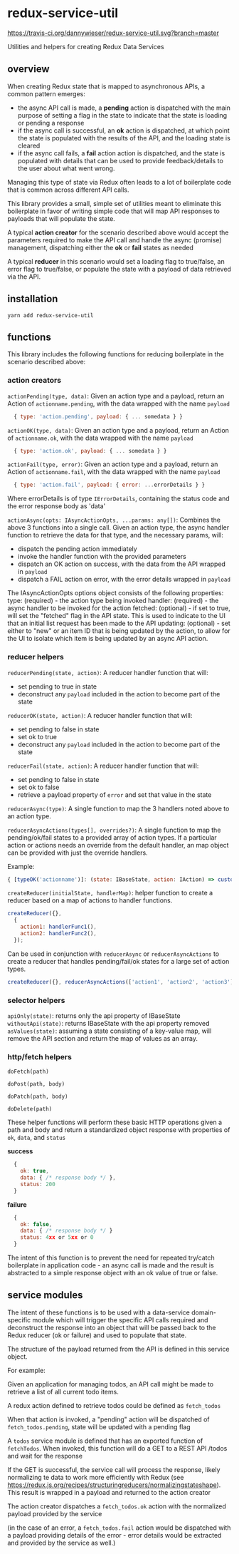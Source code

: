 # redux-service-util

https://travis-ci.org/dannywieser/redux-service-util.svg?branch=master

Utilities and helpers for creating Redux Data Services

## overview

When creating Redux state that is mapped to asynchronous APIs, a common pattern emerges:
* the async API call is made, a **pending** action is dispatched with the main purpose of setting a flag in the state to indicate that the state is loading or pending a response
* if the async call is successful, an **ok** action is dispatched, at which point the state is populated with the results of the API, and the loading state is cleared
* if the async call fails, a **fail** action action is dispatched, and the state is populated with details that can be used to provide feedback/details to the user about what went wrong.

Managing this type of state via Redux often leads to a lot of boilerplate code that is common across different API calls.

This library provides a small, simple set of utilities meant to eliminate this boilerplate in favor of writing simple code that will map API responses to payloads that will populate the state.

A typical **action creator** for the scenario described above would accept the parameters required to make the API call and handle the async (promise) management, dispatching either the **ok** or **fail** states as needed

A typical **reducer** in this scenario would set a loading flag to true/false, an error flag to true/false, or populate the state with a payload of data retrieved via the API.

## installation

`yarn add redux-service-util`

## functions

This library includes the following functions for reducing boilerplate in the scenario described above:

### action creators

```actionPending(type, data)```: Given an action type and a payload, return an Action of `actionname.pending`, with the data wrapped with the name `payload`

```js
  { type: 'action.pending', payload: { ... somedata } }
```

```actionOK(type, data)```: Given an action type and a payload, return an Action of `actionname.ok`, with the data wrapped with the name `payload`

```js
  { type: 'action.ok', payload: { ... somedata } }
```

```actionFail(type, error)```: Given an action type and a payload, return an Action of `actionname.fail`, with the data wrapped with the name `payload`

```js
  { type: 'action.fail', payload: { error: ...errorDetails } }
```

Where errorDetails is of type `IErrorDetails`, containing the status code and the error response body as 'data'

```actionAsync(opts: IAsyncActionOpts, ...params: any[])```: Combines the above 3 functions into a single call. Given an action type, the async handler function to retrieve the data for that type, and the necessary params, will:
* dispatch the pending action immediately
* invoke the handler function with the provided parameters
* dispatch an OK action on success, with the data from the API wrapped in  `payload`
* dispatch a FAIL action on error, with the error details wrapped in `payload`

The IAsyncActionOpts options object consists of the following properties:
type: (required) - the action type being invoked
handler: (required) - the async handler to be invoked for the action
fetched: (optional) - if set to true, will set the "fetched" flag in the API state. This is used to indicate to the UI that an initial list request has been made to the API
updating: (optional) - set either to "new" or an item ID that is being updated by the action, to allow for the UI to isolate which item is being updated by an async API action.

### reducer helpers

```reducerPending(state, action)```: A reducer handler function that will:
* set pending to true in state
* deconstruct any `payload` included in the action to become part of the state

```reducerOK(state, action)```: A reducer handler function that will:
* set pending to false in state
* set ok to true
* deconstruct any `payload` included in the action to become part of the state

```reducerFail(state, action)```: A reducer handler function that will:
* set pending to false in state
* set ok to false
* retrieve a payload property of `error` and set that value in the state

```reducerAsync(type)```: A single function to map the 3 handlers noted above to an action type.  

```reducerAsyncActions(types[], overrides?)```: A single function to map the pending/ok/fail states to a provided array of action types. If a particular action or actions needs an override from the default handler, an map object can be provided with just the override handlers.  

Example:

```js
{ [typeOK('actionname')]: (state: IBaseState, action: IAction) => customHandler(state, action) }
```

```createReducer(initialState, handlerMap)```: helper function to create a reducer based on a map of actions to handler functions.  

```js
createReducer({},
  {
    action1: handlerFunc1(),
    action2: handlerFunc2(),
  });
```

Can be used in conjunction with `reducerAsync` or `reducerAsyncActions` to create a reducer that handles pending/fail/ok states for a large set of action types.

```js
createReducer({}, reducerAsyncActions(['action1', 'action2', 'action3']));
```

### selector helpers

```apiOnly(state)```: returns only the api property of IBaseState
```withoutApi(state)```: returns IBaseState with the api property removed
```asValues(state)```: assuming a state consisting of a key-value map, will remove the API section and return the map of values as an array.

### http/fetch helpers

`doFetch(path)`

`doPost(path, body)`

`doPatch(path, body)`

`doDelete(path)`

These helper functions will perform these basic HTTP operations given a path and body and return a standardized object response with properties of `ok`, `data`, and `status`

**success**

```js
  {
    ok: true,
    data: { /* response body */ },
    status: 200
  }
```
**failure**

```js
  {
    ok: false,
    data: { /* response body */ }
    status: 4xx or 5xx or 0
  }
```

The intent of this function is to prevent the need for repeated try/catch boilerplate in application code - an async call is made and the result is abstracted to a simple response object with an ok value of true or false.


## service modules

The intent of these functions is to be used with a data-service domain-specific module which will trigger the specific API calls required and deconstruct the response into an object that will be passed back to the Redux reducer (ok or failure) and used to populate that state.

The structure of the payload returned from the API is defined in this service object.

For example:

Given an application for managing todos, an API call might be made to retrieve a list of all current todo items.

A redux action defined to retrieve todos could be defined as `fetch_todos`

When that action is invoked, a "pending" action will be dispatched of `fetch_todos.pending`, state will be updated with a pending flag

A `todos` service module is defined that has an exported function of `fetchTodos`.  When invoked, this function will do a GET to a REST API /todos and wait for the response

If the GET is successful, the service call will process the response, likely normalizing te data to work more efficiently with Redux (see https://redux.js.org/recipes/structuringreducers/normalizingstateshape).  This result is wrapped in a payload and returned to the action creator

The action creator dispatches a `fetch_todos.ok` action with the normalized payload provided by the service

(in the case of an error, a `fetch_todos.fail` action would be dispatched with a payload providing details of the error - error details would be extracted and provided by the service as well.)
